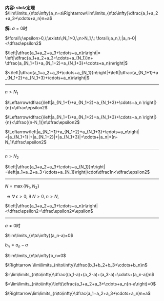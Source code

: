 **内容: stolz定理**
$\lim\limits_{n\to\infty}a_n=a\Rightarrow\lim\limits_{n\to\infty}\dfrac{a_1+a_2+a_3+\cdots+a_n}n=a$

**解:**
$a=0$时

$\forall\;\epsilon>0,\;\exists\;N_1>0,\;n>N_1,\;
\forall\;a_n,\;|a_n-0|<\dfrac\epsilon2$

$\left|\dfrac{a_1+a_2+a_3+\cdots+a_n}n\right|=
\left|\dfrac{a_1+a_2+a_3+\cdots+a_{N_1}}n+
\dfrac{a_{N_1+1}+a_{N_1+2}+a_{N_1+3}+\cdots+a_n}n\right|$

$<\left|\dfrac{a_1+a_2+a_3+\cdots+a_{N_1}}n\right|+\left|\dfrac{a_{N_1+1}+a_{N_1+2}+a_{N_1+3}+\cdots+a_n}n\right|$

---

$n>N_1$

$\Leftarrow\dfrac{\left|a_{N_1+1}+a_{N_1+2}+a_{N_1+3}+\cdots+a_n
\right|}{n}<\dfrac\epsilon2$

$\Leftarrow\dfrac{\left|a_{N_1+1}+a_{N_1+2}+a_{N_1+3}+\cdots+a_n
\right|}{n}<\dfrac{(n-N_1)}n\dfrac\epsilon2$

$\Leftarrow\left|a_{N_1+1}+a_{N_1+2}+a_{N_1+3}+\cdots+a_n\right|<|a_{N_1+1}|+|a_{N_1+2}|+|a_{N_1+3}|+\cdots+|a_n|<(n-N_1)\dfrac\epsilon2$

---

$n>N_2$

$\left|\dfrac{a_1+a_2+a_3+\cdots+a_{N_1}}n\right|
=\left|a_1+a_2+a_3+\cdots+a_{N_1}\right|\cdot\dfrac1n<\dfrac\epsilon2$

---

$N=\max\{N_1,\;N_2\}$

$\Rightarrow
\forall\;\epsilon>0,\;\exists\;N>0,\;n>N,\;$

$\left|\dfrac{a_1+a_2+a_3+\cdots+a_n}n\right|<\dfrac\epsilon2+\dfrac\epsilon2=\epsilon$

---

$a\neq0$时

$\lim\limits_{n\to\infty}(a_n-a)=0$

$b_n=a_n-a$

$\lim\limits_{n\to\infty}b_n=0$

$\Rightarrow \lim\limits_{n\to\infty}\dfrac{b_1+b_2+b_3+\cdots+b_n}n$

$=\lim\limits_{n\to\infty}\dfrac{(a_1-a)+(a_2-a)+(a_3-a)+\cdots+(a_n-a)}n$

$=\lim\limits_{n\to\infty}\left(\dfrac{a_1+a_2+a_3+\cdots+a_n}n-a\right)=0$

$\Rightarrow\lim\limits_{n\to\infty}\dfrac{a_1+a_2+a_3+\cdots+a_n}n=a$
